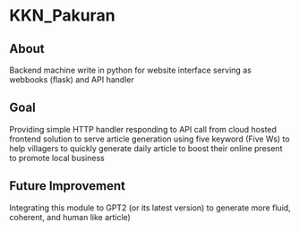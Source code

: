 # KKN_Pakuran
## About
Backend machine write in python for website interface serving as webbooks (flask) and API handler

## Goal 
Providing simple HTTP handler responding to API call from cloud hosted frontend solution to serve article generation using five keyword (Five Ws) to help villagers to quickly generate daily article to boost their online present to promote local business

## Future Improvement
Integrating this module to GPT2 (or its latest version) to generate more fluid, coherent, and human like article)

